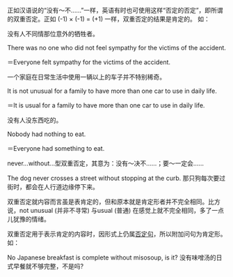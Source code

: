 正如汉语说的“没有～不……”一样，英语有时也可使用这样“否定的否定”，即所谓的双重否定。正如 \(-1\) × \(-1\) = \(+1\) 一样，双重否定的结果是肯定的。 如：

没有人不同情那位意外的牺牲者。

There was no one who did not feel sympathy for the victims of the accident.

＝Everyone felt sympathy for the victims of the accident.

一个家庭在日常生活中使用一辆以上的车子并不特别稀奇。

It is not unusual for a family to have more than one car to use in daily life.

＝It is usual for a family to have more than one car to use in daily life.

没有人没东西吃的。

Nobody had nothing to eat.

＝Everyone had something to eat.

never...without...型双重否定，其意为：没有～决不……；要～一定会……

The dog never crosses a street without stopping at the curb. 那只狗每次要过街时，都会在人行道边缘停下来。

双重否定就内容而言虽是表肯定的，但和原本就是肯定形者并不完全相同。比方说，not unusual \(并非不寻常\) 与usual \(普通\) 在感觉上就不完全相同，多了一点儿犹豫的情绪。

双重否定用于表示肯定的内容时，因形式上仍属[否定句](http://www.yingyuyufa.com/jufa/foudingju/)，所以附加问句为肯定形。如：

No Japanese breakfast is complete without misosoup, is it? 没有味噌汤的日式早餐就不够完整，不是吗?

